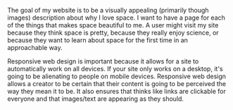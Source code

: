 The goal of my website is to be a visually appealing (primarily though images) description about why I love space. I want to have a page for each of the things that makes space beautiful to me. A user might visit my site because they think space is pretty, because they really enjoy science, or because they want to learn about space for the first time in an approachable way.

Responsive web design is important because it allows for a site to automatically work on all devices. If your site only works on a desktop, it's going to be alienating to people on mobile devices. Responsive web design allows a creator to be certain that their content is going to be perceived the way they mean it to be. It also ensures that thinks like links are clickable for everyone and that images/text are appearing as they should.  
